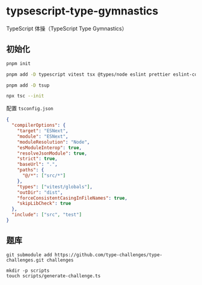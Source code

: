 # typsescript-type-gymnastics

TypeScript 体操（TypeScript Type Gymnastics）

## 初始化

```bash
pnpm init

pnpm add -D typescript vitest tsx @types/node eslint prettier eslint-config-prettier eslint-plugin-import

pnpm add -D tsup

npx tsc --init

```

配置 `tsconfig.json`

```json
{
  "compilerOptions": {
    "target": "ESNext",
    "module": "ESNext",
    "moduleResolution": "Node",
    "esModuleInterop": true,
    "resolveJsonModule": true,
    "strict": true,
    "baseUrl": ".",
    "paths": {
      "@/*": ["src/*"]
    },
    "types": ["vitest/globals"],
    "outDir": "dist",
    "forceConsistentCasingInFileNames": true,
    "skipLibCheck": true
  },
  "include": ["src", "test"]
}
```

## 题库

```
git submodule add https://github.com/type-challenges/type-challenges.git challenges

mkdir -p scripts
touch scripts/generate-challenge.ts

```


